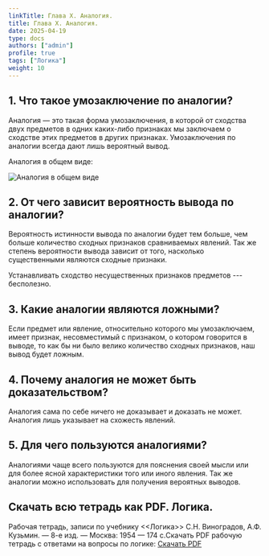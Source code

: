 ```yaml
---
linkTitle: Глава X. Аналогия.
title: Глава X. Аналогия.
date: 2025-04-19
type: docs
authors: ["admin"]
profile: true
tags: ["Логика"]
weight: 10
---
```


## 1. Что такое умозаключение по аналогии?

Аналогия — это такая форма умозаключения, в которой от сходства двух предметов в одних каких-либо признаках мы заключаем о сходстве этих предметов в других признаках. Умозаключения по аналогии всегда дают лишь вероятный вывод.

Аналогия в общем виде:

![Аналогия в общем виде](https://sun9-40.userapi.com/impg/f52fgvYvjzJUE9XJHyglxeUnqZ6v2wgrmtDtEg/r6a-3a49wwY.jpg?size=570x141&quality=95&sign=c95e911bf32c8184c027a21998bec617&type=album)

## 2. От чего зависит вероятность вывода по аналогии?

Вероятность истинности вывода по аналогии будет тем больше, чем больше  количество сходных признаков сравниваемых явлений. Так же степень вероятности вывода зависит от того, насколько существенными являются сходные признаки.

Устанавливать сходство несущественных признаков предметов --- бесполезно.

## 3. Какие аналогии являются ложными?

Если предмет или явление, относительно которого мы умозаключаем, имеет признак, несовместимый с признаком, о котором говорится в выводе, то как бы ни было велико количество сходных признаков, наш вывод будет ложным.

## 4. Почему аналогия не может быть доказательством?

Аналогия сама по себе ничего не доказывает и доказать не может. Аналогия лишь указывает на схожесть явлений.

## 5. Для чего пользуются аналогиями?

Аналогиями чаще всего пользуются для пояснения своей мысли или для более ясной характеристики того или иного явления. Так же аналогии можно использовать для получения вероятных выводов.

## Скачать всю тетрадь как PDF. Логика.

Рабочая тетрадь, записи по учебнику <<Логика>> С.Н. Виноградов, А.Ф. Кузьмин. — 8-е изд. — Москва: 1954 — 174 c.Скачать PDF рабочую тетрадь с ответами на вопросы по логике: [Скачать PDF](https://temavladin.github.io/uploads/Logika-Vladin-2024.pdf)